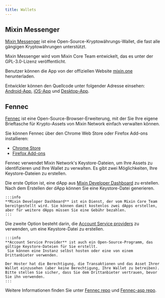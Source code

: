 ```yaml
---
title: Wallets
---
```


## Mixin Messenger

[Mixin Messenger](https://mixin.one/messenger) ist eine Open-Source-Kryptowährungs-Wallet, die fast alle gängigen Kryptowährungen unterstützt.

Mixin Messenger wird vom Mixin Core Team entwickelt, das es unter der GPL-3.0-Lizenz veröffentlicht.

Benutzer können die App von der offiziellen Website [mixin.one](https://mixin.one/messenger) herunterladen.

Entwickler können den Quellcode unter folgender Adresse einsehen: [Android-App](https://github.com/MixinNetwork/android-app), [iOS-App](https://github.com/MixinNetwork/ios-app) und [Desktop-App](https://github.com/MixinNetwork/desktop-app).


## Fennec


[Fennec](https://github.com/fox-one/fennec) ist eine Open-Source-Browser-Erweiterung, mit der Sie Ihre eigene Brieftasche für Krypto-Assets von Mixin Network einfach verwalten können.

Sie können Fennec über den Chrome Web Store oder Firefox Add-ons installieren:

- [Chrome Store](https://chrome.google.com/webstore/detail/fennec/eincngenkhohbbfpkohipekcmnkfamjp)
- [Firefox Add-ons](https://addons.mozilla.org/en-US/firefox/addon/fennec/)

Fennec verwendet Mixin Network's Keystore-Dateien, um Ihre Assets zu identifizieren und Ihre Wallet zu verwalten. Es gibt zwei Möglichkeiten, Ihre Keystore-Dateien zu erstellen.

Die erste Option ist, eine dApp aus [Mixin Developer Dashboard](https://developers.mixin.one/dashboard) zu erstellen. Nach dem Erstellen der dApp können Sie eine Keystore-Datei generieren.

````mdx-code-block
:::info
**Mixin Developer Dashboard** ist ein Dienst, der vom Mixin Core Team bereitgestellt wird. Sie können damit kostenlos zwei dApps erstellen, aber für weitere dApps müssen Sie eine Gebühr bezahlen.
:::
````

Die zweite Option besteht darin, die [Account Service providers](https://github.com/fox-one/fennec-asp) zu verwenden, um eine Keystore-Datei zu erstellen.

```mdx-code-block
:::info
**Account Service Provider** ist auch ein Open-Source-Programm, das gültige Keystore-Dateien für Sie erstellt.
 Sie können eine Instanz selbst hosten oder eine von einem Drittanbieter verwenden.

Der Hoster hat die Berechtigung, die Transaktionen und das Asset Ihrer Wallet einzusehen (aber keine Berechtigung, Ihre Wallet zu betreiben). Bitte stellen Sie sicher, dass Sie dem Drittanbieter vertrauen, bevor Sie ihn verwenden.
:::
```

Weitere Informationen finden Sie unter [Fennec repo](https://github.com/fox-one/fennec) und [Fennec-asp repo](https://github.com/fox-one/fennec-asp).